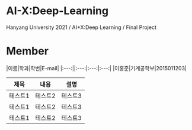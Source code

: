 # AI-X:Deep-Learning
Hanyang University 2021 / AI+X:Deep Learning / Final Project

# Member

|이름|학과|학번|E-mail|
|:---:||:---:|:---:|:---:|
|이홍준|기계공학부|2015011203|


|제목|내용|설명|
|------|---|---|
|테스트1|테스트2|테스트3|
|테스트1|테스트2|테스트3|
|테스트1|테스트2|테스트3|
